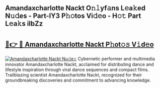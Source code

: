 ## Amandaxcharlotte Nackt O𝚗𝚕yf𝚊ns L𝚎a𝚔ed N𝚞𝚍es - Part-lY3 P𝚑𝚘tos Vi𝚍𝚎o - H𝚘𝚝 Part L𝚎a𝚔s ilbZz

# <h2><a href="http://kf08jy.oniu.top/?m=Amandaxcharlotte+Nackt">🔗👉 🔴 Amandaxcharlotte Nackt P𝚑ot𝚘𝚜 V𝚒d𝚎o</a></h2>

[![Amandaxcharlotte Nackt Nu𝚍e𝚜](https://i.imgur.com/0qMVB7G.gif)](http://kf08jy.oniu.top/?m=Amandaxcharlotte+Nackt)
Cybernetic performer and multimedia innovator Amandaxcharlotte Nackt, acclaimed for distributing dance and lifestyle inspiration through viral dance sequences and compact films. Trailblazing scientist Amandaxcharlotte Nackt, recognized for their groundbreaking discoveries and commitment to advancing knowledge.  
